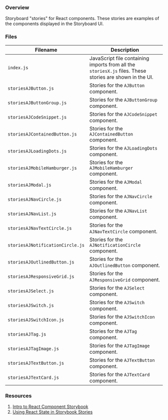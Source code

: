 ### Overview

Storyboard "stories" for React components.  These stories are examples of the components displayed in the Storyboard UI.

### Files

| Filename                         | Description                                                                                               |
|----------------------------------|-----------------------------------------------------------------------------------------------------------|
| `index.js`                       | JavaScript file containing imports from all the `storiesX.js` files.  These stories are shown in the UI.  |
| `storiesAJButton.js`             | Stories for the `AJButton` component.                                                                     |
| `storiesAJButtonGroup.js`        | Stories for the `AJButtonGroup` component.                                                                |
| `storiesAJCodeSnippet.js`        | Stories for the `AJCodeSnippet` component.                                                                |
| `storiesAJContainedButton.js`    | Stories for the `AJContainedButton` component.                                                            |
| `storiesAJLoadingDots.js`        | Stories for the `AJLoadingDots` component.                                                                |
| `storiesAJMobileHamburger.js`    | Stories for the `AJMobileHamburger` component.                                                            |
| `storiesAJModal.js`              | Stories for the `AJModal` component.                                                                      |
| `storiesAJNavCircle.js`          | Stories for the `AJNavCircle` component.                                                                  |
| `storiesAJNavList.js`            | Stories for the `AJNavList` component.                                                                    |
| `storiesAJNavTextCircle.js`      | Stories for the `AJNavTextCircle` component.                                                              |
| `storiesAJNotificationCircle.js` | Stories for the `AJNotificationCircle` component.                                                         |
| `storiesAJOutlinedButton.js`     | Stories for the `AJOutlinedButton` component.                                                             |
| `storiesAJResponsiveGrid.js`     | Stories for the `AJResponsiveGrid` component.                                                             |
| `storiesAJSelect.js`             | Stories for the `AJSelect` component.                                                                     |
| `storiesAJSwitch.js`             | Stories for the `AJSwitch` component.                                                                     |
| `storiesAJSwitchIcon.js`         | Stories for the `AJSwitchIcon` component.                                                                 |
| `storiesAJTag.js`                | Stories for the `AJTag` component.                                                                        |
| `storiesAJTagImage.js`           | Stories for the `AJTagImage` component.                                                                   |
| `storiesAJTextButton.js`         | Stories for the `AJTextButton` component.                                                                 |
| `storiesAJTextCard.js`           | Stories for the `AJTextCard` component.                                                                   |

### Resources

1) [Intro to React Component Storybook](https://scotch.io/tutorials/building-a-ui-component-with-react-and-storybook)
2) [Using React State in Storybook Stories](https://levelup.gitconnected.com/adding-state-to-storybook-in-react-c6744fda25b4)
